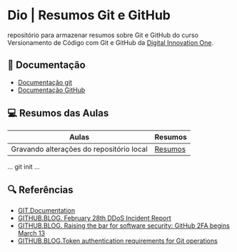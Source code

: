# Dio | Resumos Git e GitHub

repositório  para armazenar resumos sobre Git e GitHub do curso Versionamento de Código com Git e GitHub  da [Digital Innovation One](https://web.dio.me/).

## 📃 Documentação
- [Documentação git](https://git-scm.com/doc)
- [Documentação GitHub](https://docs.github.com/pt)

## 💻 Resumos das Aulas

| Aulas | Resumos |
|-|-|
| Gravando alterações do repositório local| [Resumos]() |
...
git init
...

## 🔍 Referências
- [GIT.Documentation](https://git-scm.com/doc)
- [GITHUB.BLOG. February 28th DDoS Incident Report](https://github.blog/2018-03-01-ddos-incident-report/)
- [GITHUB.BLOG. Raising the bar for software security: GitHub 2FA begins March 13](https://github.blog/2023-03-09-raising-the-bar-for-software-security-github-2fa-begins-march-13/)
- [GITHUB.BLOG.Token authentication requirements for Git operations](https://github.blog/2020-12-15-token-authentication-requirements-for-git-operations/)